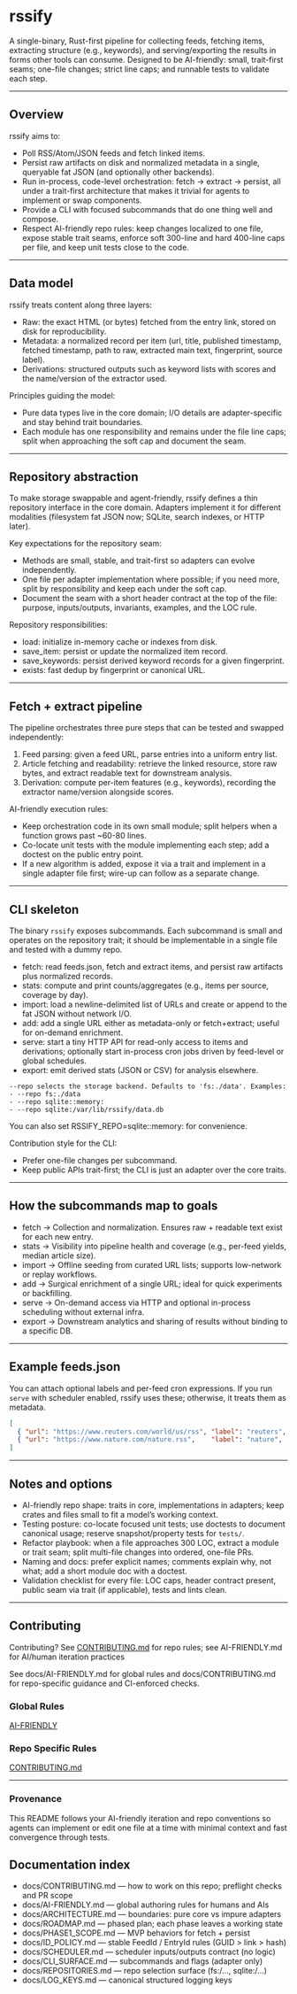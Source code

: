 # rssify

A single-binary, Rust-first pipeline for collecting feeds, fetching items, extracting structure (e.g., keywords), and serving/exporting the results in forms other tools can consume. Designed to be AI-friendly: small, trait-first seams; one-file changes; strict line caps; and runnable tests to validate each step. 

---

## Overview

rssify aims to:

* Poll RSS/Atom/JSON feeds and fetch linked items.
* Persist raw artifacts on disk and normalized metadata in a single, queryable fat JSON (and optionally other backends).
* Run in-process, code-level orchestration: fetch -> extract -> persist, all under a trait-first architecture that makes it trivial for agents to implement or swap components.
* Provide a CLI with focused subcommands that do one thing well and compose.
* Respect AI-friendly repo rules: keep changes localized to one file, expose stable trait seams, enforce soft 300-line and hard 400-line caps per file, and keep unit tests close to the code.  

---

## Data model

rssify treats content along three layers:

* Raw: the exact HTML (or bytes) fetched from the entry link, stored on disk for reproducibility.
* Metadata: a normalized record per item (url, title, published timestamp, fetched timestamp, path to raw, extracted main text, fingerprint, source label).
* Derivations: structured outputs such as keyword lists with scores and the name/version of the extractor used.

Principles guiding the model:

* Pure data types live in the core domain; I/O details are adapter-specific and stay behind trait boundaries. 
* Each module has one responsibility and remains under the file line caps; split when approaching the soft cap and document the seam. 

---

## Repository abstraction

To make storage swappable and agent-friendly, rssify defines a thin repository interface in the core domain. Adapters implement it for different modalities (filesystem fat JSON now; SQLite, search indexes, or HTTP later).

Key expectations for the repository seam:

* Methods are small, stable, and trait-first so adapters can evolve independently. 
* One file per adapter implementation where possible; if you need more, split by responsibility and keep each under the soft cap.  
* Document the seam with a short header contract at the top of the file: purpose, inputs/outputs, invariants, examples, and the LOC rule. 

Repository responsibilities:

* load: initialize in-memory cache or indexes from disk.
* save_item: persist or update the normalized item record.
* save_keywords: persist derived keyword records for a given fingerprint.
* exists: fast dedup by fingerprint or canonical URL.

---

## Fetch + extract pipeline

The pipeline orchestrates three pure steps that can be tested and swapped independently:

1. Feed parsing: given a feed URL, parse entries into a uniform entry list.
2. Article fetching and readability: retrieve the linked resource, store raw bytes, and extract readable text for downstream analysis.
3. Derivation: compute per-item features (e.g., keywords), recording the extractor name/version alongside scores.

AI-friendly execution rules:

* Keep orchestration code in its own small module; split helpers when a function grows past ~60-80 lines. 
* Co-locate unit tests with the module implementing each step; add a doctest on the public entry point. 
* If a new algorithm is added, expose it via a trait and implement in a single adapter file first; wire-up can follow as a separate change. 

---

## CLI skeleton

The binary `rssify` exposes subcommands. Each subcommand is small and operates on the repository trait; it should be implementable in a single file and tested with a dummy repo.

* fetch: read feeds.json, fetch and extract items, and persist raw artifacts plus normalized records.
* stats: compute and print counts/aggregates (e.g., items per source, coverage by day).
* import: load a newline-delimited list of URLs and create or append to the fat JSON without network I/O.
* add: add a single URL either as metadata-only or fetch+extract; useful for on-demand enrichment.
* serve: start a tiny HTTP API for read-only access to items and derivations; optionally start in-process cron jobs driven by feed-level or global schedules.
* export: emit derived stats (JSON or CSV) for analysis elsewhere.

```
--repo selects the storage backend. Defaults to 'fs:./data'. Examples:
- --repo fs:./data
- --repo sqlite::memory:
- --repo sqlite:/var/lib/rssify/data.db
```

You can also set RSSIFY_REPO=sqlite::memory: for convenience.


Contribution style for the CLI:

* Prefer one-file changes per subcommand.
* Keep public APIs trait-first; the CLI is just an adapter over the core traits. 

---

## How the subcommands map to goals

* fetch → Collection and normalization. Ensures raw + readable text exist for each new entry.
* stats → Visibility into pipeline health and coverage (e.g., per-feed yields, median article size).
* import → Offline seeding from curated URL lists; supports low-network or replay workflows.
* add → Surgical enrichment of a single URL; ideal for quick experiments or backfilling.
* serve → On-demand access via HTTP and optional in-process scheduling without external infra.
* export → Downstream analytics and sharing of results without binding to a specific DB.

---

## Example feeds.json

You can attach optional labels and per-feed cron expressions. If you run `serve` with scheduler enabled, rssify uses these; otherwise, it treats them as metadata.

```json
[
  { "url": "https://www.reuters.com/world/us/rss", "label": "reuters", "cron": "*/20 * * * *" },
  { "url": "https://www.nature.com/nature.rss",    "label": "nature",  "cron": "0 * * * *" }
]
```

---

## Notes and options

* AI-friendly repo shape: traits in core, implementations in adapters; keep crates and files small to fit a model’s working context.  
* Testing posture: co-locate focused unit tests; use doctests to document canonical usage; reserve snapshot/property tests for `tests/`. 
* Refactor playbook: when a file approaches 300 LOC, extract a module or trait seam; split multi-file changes into ordered, one-file PRs.  
* Naming and docs: prefer explicit names; comments explain why, not what; add a short module doc with a doctest. 
* Validation checklist for every file: LOC caps, header contract present, public seam via trait (if applicable), tests and lints clean. 

---

## Contributing

Contributing? See [CONTRIBUTING.md](./docs/CONTRIBUTING.md) for repo rules; see AI-FRIENDLY.md for AI/human iteration practices

See docs/AI-FRIENDLY.md for global rules and docs/CONTRIBUTING.md for repo-specific guidance and CI-enforced checks.

### Global Rules

[AI-FRIENDLY](./docs/AI-FRIENDLY.md)

### Repo Specific Rules
[CONTRIBUTING.md](./docs/CONTRIBUTING.md)

---

### Provenance

This README follows your AI-friendly iteration and repo conventions so agents can implement or edit one file at a time with minimal context and fast convergence through tests. 

## Documentation index

- docs/CONTRIBUTING.md — how to work on this repo; preflight checks and PR scope
- docs/AI-FRIENDLY.md — global authoring rules for humans and AIs
- docs/ARCHITECTURE.md — boundaries: pure core vs impure adapters
- docs/ROADMAP.md — phased plan; each phase leaves a working state
- docs/PHASE1_SCOPE.md — MVP behaviors for fetch + persist
- docs/ID_POLICY.md — stable FeedId / EntryId rules (GUID > link > hash)
- docs/SCHEDULER.md — scheduler inputs/outputs contract (no logic)
- docs/CLI_SURFACE.md — subcommands and flags (adapter only)
- docs/REPOSITORIES.md — repo selection surface (fs:/..., sqlite:/...)
- docs/LOG_KEYS.md — canonical structured logging keys

